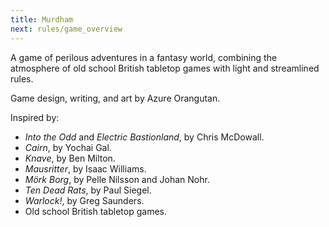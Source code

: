 ```yaml
---
title: Murdham
next: rules/game_overview
---
```


A game of perilous adventures in a fantasy world, combining the atmosphere of old school British tabletop games with light and streamlined rules.

Game design, writing, and art by Azure Orangutan.

Inspired by:
* *Into the Odd* and *Electric Bastionland*, by Chris McDowall.
* *Cairn*, by Yochai Gal.
* *Knave*, by Ben Milton.
* *Mausritter*, by Isaac Williams.
* *Mörk Borg*, by Pelle Nilsson and Johan Nohr.
* *Ten Dead Rats*, by Paul Siegel.
* *Warlock!*, by Greg Saunders.
* Old school British tabletop games.
